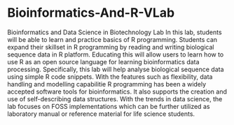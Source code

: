 # Bioinformatics-And-R-VLab
 Bioinformatics and Data Science in Biotechnology Lab In this lab, students will be able to learn and practice basics of R programming. Students can expand their skillset in R programming by reading and writing biological sequence data in R platform. Educating this will allow users to learn how to use R as an open source language for learning bioinformatics data processing. Specifically, this lab will help analyse biological sequence data using simple R code snippets. With the features such as flexibility, data handling and modelling capabilitie R programming has been a widely accepted software tools for bioinformatics. It also supports the creation and use of self-describing data structures. With the trends in data science, the lab focuses on FOSS implementations which can be further utilized as laboratory manual or reference material for life science students.
